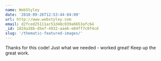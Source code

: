 ```yaml
---
name: WebStyley
date: '2010-09-26T12:53:44-04:00'
url: http://www.webstyley.com
email: d2fced25111ac51d48c039a6653afc64
_id: 1824a38b-d5ef-4932-aae6-e84ff7c0f4cd
slug: '/thematic-featured-images/'
---
```


Thanks for this code! Just what we needed - worked great! Keep up the great
work.

